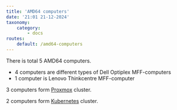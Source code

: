 ```yaml
---
title: 'AMD64 computers'
date: '21:01 21-12-2024'
taxonomy:
    category:
        - docs
routes:
    default: /amd64-computers
---
```


There is total 5 AMD64 computers.

* 4 computers are different types of Dell Optiplex MFF-computers
* 1 computer is Lenovo Thinkcentre MFF-computer

3 computers form [Proxmox](/proxmox) cluster.

2 computers form [Kubernetes](/kubernetes) cluster.